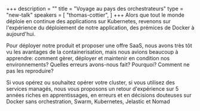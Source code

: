 +++
description = ""
title = "Voyage au pays des orchestrateurs"
type = "new-talk"
speakers = [
        "thomas-cottier",
]
+++
Alors que tout le monde déploie en continue des applications sur Kubernetes, revenons sur l'expérience du déploiement de notre application, des prémices de Docker à aujourd'hui.

Pour déployer notre produit et proposer une offre SaaS, nous avons très tôt vu les avantages de la containerisation, mais nous avions beaucoup à apprendre: comment gèrer, déployer et maintenir en condition nos environnements? Quelles erreurs avons-nous fait? Pourquoi? Comment ne pas les reproduire? 

Si vous opérez ou souhaitez opérer votre cluster, si vous utilisez des services managés, nous vous proposons un retour d'expérience sur 5 années riches en apprentissages, en erreurs et en décisions douteuses sur Docker sans orchestration, Swarm, Kubernetes, Jelastic et Nomad